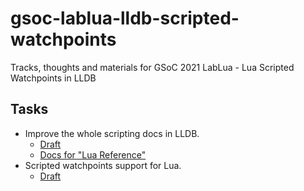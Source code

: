# gsoc-lablua-lldb-scripted-watchpoints

Tracks, thoughts and materials for GSoC 2021 LabLua - Lua Scripted Watchpoints in LLDB

## Tasks

* Improve the whole scripting docs in LLDB.
  - [Draft](./drafts/lua-docs-draft.md)
  - [Docs for "Lua Reference"](./tasks/lua-reference.rst)
* Scripted watchpoints support for Lua.
  - [Draft](./drafts/lua-scripted-watchpoints.md)
